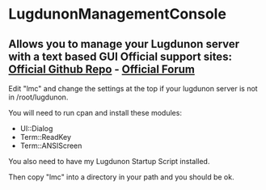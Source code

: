 # LugdunonManagementConsole
Allows you to manage your Lugdunon server with a text based GUI
Official support sites: [Official Github Repo](https://github.com/fstltna/LugdunonManagementConsole) - [Official Forum](https://lugdunoncity.org/index.php/forum/lugdunon-management-console)
---
Edit "lmc" and change the settings at the top if your lugdunon server is not in /root/lugdunon.

You will need to run cpan and install these modules:

- UI::Dialog
- Term::ReadKey
- Term::ANSIScreen

You also need to have my Lugdunon Startup Script installed.

Then copy "lmc" into a directory in your path and you should be ok.

